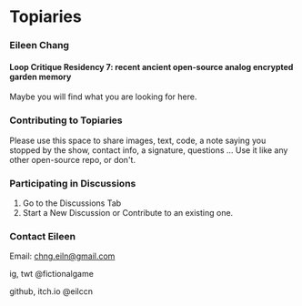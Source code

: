 # Topiaries

### Eileen Chang 
#### Loop Critique Residency 7: recent ancient open-source analog encrypted garden memory

Maybe you will find what you are looking for here.

### Contributing to Topiaries
Please use this space to share images, text, code, a note saying you stopped by the show, contact info, a signature, questions ... Use it like any other open-source repo, or don't.

### Participating in Discussions
1. Go to the Discussions Tab
2. Start a New Discussion or Contribute to an existing one.

### Contact Eileen
Email: chng.eiln@gmail.com

ig, twt @fictionalgame

github, itch.io @eilccn




